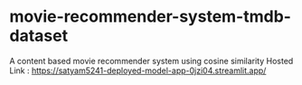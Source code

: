 # movie-recommender-system-tmdb-dataset
A content based movie recommender system using cosine similarity
Hosted Link : https://satyam5241-deployed-model-app-0jzi04.streamlit.app/
